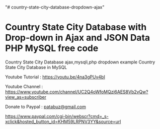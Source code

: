 "# country-state-city-database-dropdown-ajax" 

Country State City Database with Drop-down in Ajax and JSON Data PHP MySQL free code
====================================================================================

Country State City Database ajax,mysqli,php dropdown example
Country State City Database in MySQL


Youtube Tutorial : https://youtu.be/4na3gPUv4bI

Youtube Channel : https://www.youtube.com/channel/UC2Q4oWfoMQzi6AES8Vb2vQw?view_as=subscriber

Donate to Paypal : patabuz@gmail.com

https://www.paypal.com/cgi-bin/webscr?cmd=_s-xclick&hosted_button_id=KHM59LRPNV3YY&source=url
